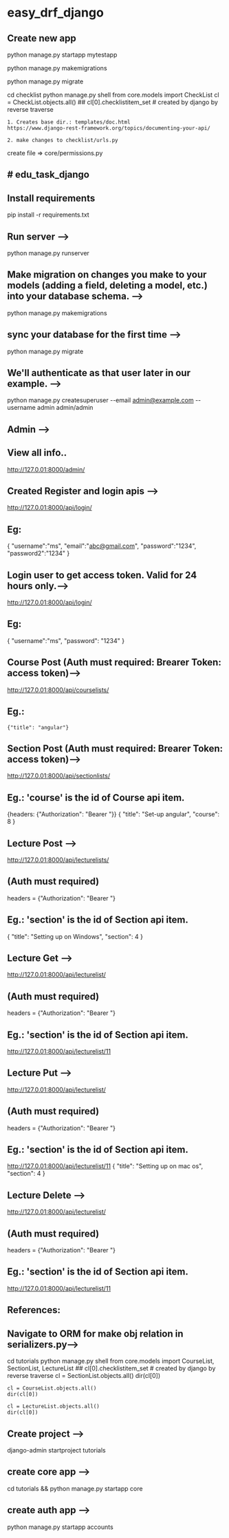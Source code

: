 # easy_drf_django

## Create new app
python manage.py startapp mytestapp


<!-- Creating db instance python  -->
python manage.py makemigrations

<!-- Migrating the db instance on db -->
python manage.py migrate

<!-- Navigate to ORM -->
cd checklist
python manage.py shell
    from core.models import CheckList
    cl = CheckList.objects.all()
    ## cl[0].checklistitem_set # created by django by reverse traverse

<!-- creates swagger documentation api  -->
    1. Creates base dir.: templates/doc.html
    https://www.django-rest-framework.org/topics/documenting-your-api/

    2. make changes to checklist/urls.py

<!-- giving permission to data which user only creates. -->
create file => core/permissions.py







## # edu_task_django
## Install requirements
pip install -r requirements.txt

##  Run server -->
python manage.py runserver

##  Make migration on changes you make to your models (adding a field, deleting a model, etc.) into your database schema. -->
python manage.py makemigrations

##  sync your database for the first time -->
python manage.py migrate

##  We'll authenticate as that user later in our example. -->
python manage.py createsuperuser --email admin@example.com --username admin
admin/admin

##  Admin -->
## View all info..
http://127.0.01:8000/admin/


##  Created Register and login apis -->
http://127.0.01:8000/api/login/

## Eg: 
{
    "username":"ms",
    "email":"abc@gmail.com",
    "password":"1234",
    "password2":"1234"
}

##  Login user to get access token. Valid for 24 hours only.-->
http://127.0.01:8000/api/login/

## Eg:
{
    "username":"ms",
    "password": "1234"
}


##  Course Post (Auth must required: Brearer Token: access token)--> 
http://127.0.01:8000/api/courselists/

## Eg.:
    {"title": "angular"}

##  Section Post (Auth must required: Brearer Token: access token)-->
http://127.0.01:8000/api/sectionlists/

## Eg.:  'course' is the id of Course api item.
{headers: {"Authorization": "Bearer  <access token>"}}
{
    "title": "Set-up angular",
    "course": 8
}


##  Lecture Post -->
http://127.0.01:8000/api/lecturelists/
## (Auth must required)
headers = {"Authorization": "Bearer  <access token>"}
## Eg.:  'section' is the id of Section api item.
{
    "title": "Setting up on Windows",
    "section": 4
}


##  Lecture Get -->
http://127.0.01:8000/api/lecturelist/<pk>
## (Auth must required)
headers = {"Authorization": "Bearer  <access token>"}
## Eg.:  'section' is the id of Section api item.
http://127.0.01:8000/api/lecturelist/11


##  Lecture Put -->
http://127.0.01:8000/api/lecturelist/<pk>
## (Auth must required)
headers = {"Authorization": "Bearer  <access token>"}
## Eg.:  'section' is the id of Section api item.
http://127.0.01:8000/api/lecturelist/11
{
    "title": "Setting up on mac os",
    "section": 4
}

##  Lecture Delete -->
http://127.0.01:8000/api/lecturelist/<pk>
## (Auth must required)
headers = {"Authorization": "Bearer  <access token>"}
## Eg.:  'section' is the id of Section api item.
http://127.0.01:8000/api/lecturelist/11







## References:

##  Navigate to ORM for make obj relation in serializers.py-->
cd tutorials
python manage.py shell
    from core.models import CourseList, SectionList, LectureList
    ## cl[0].checklistitem_set # created by django by reverse traverse
    cl = SectionList.objects.all()
    dir(cl[0])

    cl = CourseList.objects.all()
    dir(cl[0])

    cl = LectureList.objects.all()
    dir(cl[0])

##  Create project -->
django-admin startproject tutorials

##  create core app -->
cd tutorials && python manage.py startapp core

##  create auth app -->
python manage.py startapp accounts